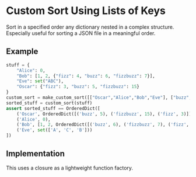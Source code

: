 # Custom Sort Using Lists of Keys

Sort in a specified order any dictionary nested in a complex structure.
Especially useful for sorting a JSON file in a meaningful order.


## Example

```python
stuff = {
    "Alice": 0,
    "Bob": [1, 2, {"fizz": 4, "buzz": 6, "fizzbuzz": 7}],
    "Eve": set("ABC"),
    "Oscar": {"fizz": 3, "buzz": 5, "fizzbuzz": 15}
}
custom_sort = make_custom_sort([["Oscar","Alice","Bob","Eve"], ["buzz","fizzbuzz","fizz"]])
sorted_stuff = custom_sort(stuff)
assert sorted_stuff == OrderedDict([
    ('Oscar', OrderedDict([('buzz', 5), ('fizzbuzz', 15), ('fizz', 3)])),
    ('Alice', 0),
    ('Bob', [1, 2, OrderedDict([('buzz', 6), ('fizzbuzz', 7), ('fizz', 4)])]),
    ('Eve', set(['A', 'C', 'B']))
])
```

## Implementation

This uses a closure as a lightweight function factory.
